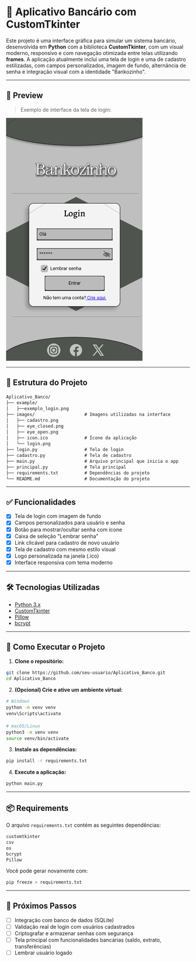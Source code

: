 # 🏦 Aplicativo Bancário com CustomTkinter

Este projeto é uma interface gráfica para simular um sistema bancário, desenvolvida em **Python** com a biblioteca **CustomTkinter**, com um visual moderno, responsivo e com navegação otimizada entre telas utilizando **frames**. A aplicação atualmente inclui uma tela de login e uma de cadastro estilizadas, com campos personalizados, imagem de fundo, alternância de senha e integração visual com a identidade "Bankozinho".

---

## 📸 Preview

> Exemplo de interface da tela de login:

![Tela de Login](example/exemplo_login.png)

---

## 📁 Estrutura do Projeto

```
Aplicativo_Banco/
├── example/
│   ├──exemplo_login.png
├── images/                   # Imagens utilizadas na interface
│   ├── cadastro.png
│   ├── eye_closed.png
│   ├── eye_open.png
│   ├── icon.ico              # Ícone da aplicação
│   └── login.png
├── login.py                  # Tela de login
├── cadastro.py               # Tela de cadastro 
├── main.py                   # Arquivo principal que inicia o app
├── principal.py              # Tela principal
├── requirements.txt          # Dependências do projeto
└── README.md                 # Documentação do projeto
```

---

## ✅ Funcionalidades

- [x] Tela de login com imagem de fundo
- [x] Campos personalizados para usuário e senha
- [x] Botão para mostrar/ocultar senha com ícone
- [x] Caixa de seleção "Lembrar senha"
- [x] Link clicável para cadastro de novo usuário
- [x] Tela de cadastro com mesmo estilo visual
- [x] Logo personalizada na janela (.ico)
- [x] Interface responsiva com tema moderno

---

## 🛠 Tecnologias Utilizadas

- [Python 3.x](https://www.python.org/)
- [CustomTkinter](https://github.com/TomSchimansky/CustomTkinter)
- [Pillow](https://pillow.readthedocs.io/)
- [bcrypt](https://pypi.org/project/bcrypt/)

---

## 🚀 Como Executar o Projeto

1. **Clone o repositório:**

```bash
git clone https://github.com/seu-usuario/Aplicativo_Banco.git
cd Aplicativo_Banco
```

2. **(Opcional) Crie e ative um ambiente virtual:**

```bash
# Windows
python -m venv venv
venv\Scripts\activate

# macOS/Linux
python3 -m venv venv
source venv/bin/activate
```

3. **Instale as dependências:**

```bash
pip install -r requirements.txt
```

4. **Execute a aplicação:**

```bash
python main.py
```

---

## 📦 Requirements

O arquivo `requirements.txt` contém as seguintes dependências:

```
customtkinter
csv
os
bcrypt
Pillow
```

Você pode gerar novamente com:

```bash
pip freeze > requirements.txt
```

---

## 🧠 Próximos Passos

- [ ] Integração com banco de dados (SQLite)
- [ ] Validação real de login com usuários cadastrados
- [ ] Criptografar e armazenar senhas com segurança
- [ ] Tela principal com funcionalidades bancárias (saldo, extrato, transferências)
- [ ] Lembrar usuário logado
